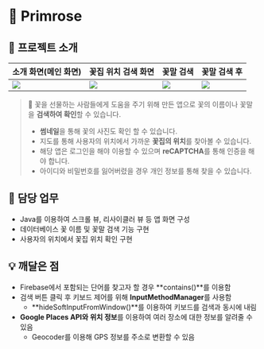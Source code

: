 # 💐 Primrose

## 📖 프로젝트 소개
| 소개 화면(메인 화면) | 꽃집 위치 검색 화면 | 꽃말 검색 | 꽃말 검색 후 |
|--|--|--|--|
| ![](https://file.notion.so/f/s/a5758721-a9d2-48a9-a82d-c636e9f48354/Untitled.png?id=ea1946c9-583d-4a1c-be63-0ec171f1aad6&table=block&spaceId=4fee607c-9fab-47df-96d0-8ba12808c88d&expirationTimestamp=1687421855887&signature=TwFoTijWmb4d_Jc2BT_NvWPgGYVyOF8lJqOnNpwXsTg&downloadName=Untitled.png) | ![](https://file.notion.so/f/s/3ca7c773-80ab-4b9e-bf82-9f63964108fd/Untitled.png?id=51dc20e8-7456-480a-94d1-a67279d5edd5&table=block&spaceId=4fee607c-9fab-47df-96d0-8ba12808c88d&expirationTimestamp=1687421864015&signature=lVRgwjqHzAZxhdHn2Bh0pjkQKS9COYjbfBrU0tAHIiU&downloadName=Untitled.png) | ![](https://file.notion.so/f/s/ba7e0319-d91d-4064-a848-a6df31aab4a0/Untitled.png?id=2d58da25-f4ec-428c-8043-9582a8837e48&table=block&spaceId=4fee607c-9fab-47df-96d0-8ba12808c88d&expirationTimestamp=1687421869935&signature=9FDWg9YExXR2sgxpJWeHUEKk_QczZ6lRG8YkvIbXlv8&downloadName=Untitled.png) | ![](https://file.notion.so/f/s/c760e582-74a0-4717-bc10-c6b3ca26d75b/Untitled.png?id=e9187e22-e6c1-41be-b82a-9401b949facc&table=block&spaceId=4fee607c-9fab-47df-96d0-8ba12808c88d&expirationTimestamp=1687421876888&signature=YIJaGgcCldhMC0WOWDaIvq4J8e4bnGDIzJ7XA_qh3jw&downloadName=Untitled.png) |


> 💐 꽃을 선물하는 사람들에게 도움을 주기 위해 만든 앱으로 꽃의 이름이나 꽃말을 **검색하여 확인**할 수 있습니다.
> 
> -   **썸네일**을 통해 꽃의 사진도 확인 할 수 있습니다.
> -   지도를 통해 사용자의 위치에서 가까운 **꽃집의 위치**를 찾아볼 수 있습니다.
> -   해당 앱은 로그인을 해야 이용할 수 있으며 **reCAPTCHA**를 통해 인증을 해야 합니다.
> -   아이디와 비밀번호를 잃어버렸을 경우 개인 정보를 통해 찾을 수 있습니다.

## 📄 담당 업무

-   Java를 이용하여 스크롤 뷰, 리사이클러 뷰 등 앱 화면 구성
-   데이터베이스 꽃 이름 및 꽃말 검색 기능 구현
-   사용자의 위치에서 꽃집 위치 확인 구현

## 💡 깨달은 점

-   Firebase에서 포함되는 단어를 찾고자 할 경우 **contains()**를 이용함
-   검색 버튼 클릭 후 키보드 제어를 위해 **InputMethodManager**를 사용함
    -   **hideSoftInputFromWindow()**를 이용하여 키보드를 검색과 동시에 내림
-   **Google Places API와 위치 정보**를 이용하여 여러 장소에 대한 정보를 알려줄 수 있음
    -   Geocoder를 이용해 GPS 정보를 주소로 변환할 수 있음
